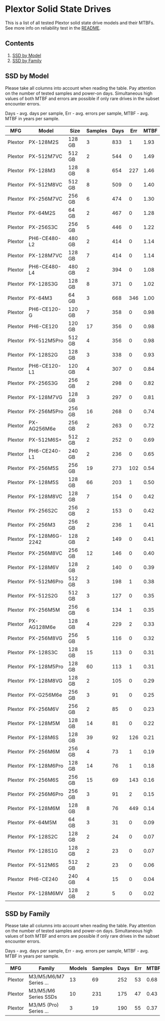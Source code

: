 Plextor Solid State Drives
==========================

This is a list of all tested Plextor solid state drive models and their MTBFs. See
more info on reliability test in the [README](https://github.com/linuxhw/SMART).

Contents
--------

1. [ SSD by Model  ](#ssd-by-model)
2. [ SSD by Family ](#ssd-by-family)

SSD by Model
------------

Please take all columns into account when reading the table. Pay attention on the
number of tested samples and power-on days. Simultaneous high values of both MTBF
and errors are possible if only rare drives in the subset encounter errors.

Days - avg. days per sample,
Err  - avg. errors per sample,
MTBF - avg. MTBF in years per sample.

| MFG       | Model              | Size   | Samples | Days  | Err   | MTBF |
|-----------|--------------------|--------|---------|-------|-------|------|
| Plextor   | PX-128M2S          | 128 GB | 3       | 833   | 1     | 1.93   |
| Plextor   | PX-512M7VC         | 512 GB | 2       | 544   | 0     | 1.49   |
| Plextor   | PX-128M3           | 128 GB | 8       | 654   | 227   | 1.46   |
| Plextor   | PX-512M8VC         | 512 GB | 8       | 509   | 0     | 1.40   |
| Plextor   | PX-256M7VC         | 256 GB | 6       | 474   | 0     | 1.30   |
| Plextor   | PX-64M2S           | 64 GB  | 2       | 467   | 0     | 1.28   |
| Plextor   | PX-256S3C          | 256 GB | 5       | 446   | 0     | 1.22   |
| Plextor   | PH6-CE480-L2       | 480 GB | 2       | 414   | 0     | 1.14   |
| Plextor   | PX-128M7VC         | 128 GB | 7       | 414   | 0     | 1.14   |
| Plextor   | PH6-CE480-L4       | 480 GB | 2       | 394   | 0     | 1.08   |
| Plextor   | PX-128S3G          | 128 GB | 8       | 371   | 0     | 1.02   |
| Plextor   | PX-64M3            | 64 GB  | 3       | 668   | 346   | 1.00   |
| Plextor   | PH6-CE120-G        | 120 GB | 7       | 358   | 0     | 0.98   |
| Plextor   | PH6-CE120          | 120 GB | 17      | 356   | 0     | 0.98   |
| Plextor   | PX-512M5Pro        | 512 GB | 4       | 356   | 0     | 0.98   |
| Plextor   | PX-128S2G          | 128 GB | 3       | 338   | 0     | 0.93   |
| Plextor   | PH6-CE120-L1       | 120 GB | 4       | 307   | 0     | 0.84   |
| Plextor   | PX-256S3G          | 256 GB | 2       | 298   | 0     | 0.82   |
| Plextor   | PX-128M7VG         | 128 GB | 3       | 297   | 0     | 0.81   |
| Plextor   | PX-256M5Pro        | 256 GB | 16      | 268   | 0     | 0.74   |
| Plextor   | PX-AG256M6e        | 256 GB | 2       | 263   | 0     | 0.72   |
| Plextor   | PX-512M6S+         | 512 GB | 2       | 252   | 0     | 0.69   |
| Plextor   | PH6-CE240-L1       | 240 GB | 2       | 236   | 0     | 0.65   |
| Plextor   | PX-256M5S          | 256 GB | 19      | 273   | 102   | 0.54   |
| Plextor   | PX-128M5S          | 128 GB | 66      | 203   | 1     | 0.50   |
| Plextor   | PX-128M8VC         | 128 GB | 7       | 154   | 0     | 0.42   |
| Plextor   | PX-256S2C          | 256 GB | 2       | 153   | 0     | 0.42   |
| Plextor   | PX-256M3           | 256 GB | 2       | 236   | 1     | 0.41   |
| Plextor   | PX-128M6G-2242     | 128 GB | 2       | 149   | 0     | 0.41   |
| Plextor   | PX-256M8VC         | 256 GB | 12      | 146   | 0     | 0.40   |
| Plextor   | PX-128M6V          | 128 GB | 2       | 140   | 0     | 0.39   |
| Plextor   | PX-512M6Pro        | 512 GB | 3       | 198   | 1     | 0.38   |
| Plextor   | PX-512S2G          | 512 GB | 3       | 127   | 0     | 0.35   |
| Plextor   | PX-256M5M          | 256 GB | 6       | 134   | 1     | 0.35   |
| Plextor   | PX-AG128M6e        | 128 GB | 4       | 229   | 2     | 0.33   |
| Plextor   | PX-256M8VG         | 256 GB | 5       | 116   | 0     | 0.32   |
| Plextor   | PX-128S3C          | 128 GB | 15      | 113   | 0     | 0.31   |
| Plextor   | PX-128M5Pro        | 128 GB | 60      | 113   | 1     | 0.31   |
| Plextor   | PX-128M8VG         | 128 GB | 2       | 105   | 0     | 0.29   |
| Plextor   | PX-G256M6e         | 256 GB | 3       | 91    | 0     | 0.25   |
| Plextor   | PX-256M6V          | 256 GB | 2       | 85    | 0     | 0.23   |
| Plextor   | PX-128M5M          | 128 GB | 14      | 81    | 0     | 0.22   |
| Plextor   | PX-128M6S          | 128 GB | 39      | 92    | 126   | 0.21   |
| Plextor   | PX-256M6M          | 256 GB | 4       | 73    | 1     | 0.19   |
| Plextor   | PX-128M6Pro        | 128 GB | 14      | 76    | 1     | 0.18   |
| Plextor   | PX-256M6S          | 256 GB | 15      | 69    | 143   | 0.16   |
| Plextor   | PX-256M6Pro        | 256 GB | 3       | 91    | 2     | 0.15   |
| Plextor   | PX-128M6M          | 128 GB | 8       | 76    | 449   | 0.14   |
| Plextor   | PX-64M5M           | 64 GB  | 3       | 31    | 0     | 0.09   |
| Plextor   | PX-128S2C          | 128 GB | 2       | 24    | 0     | 0.07   |
| Plextor   | PX-128S1G          | 128 GB | 2       | 23    | 0     | 0.07   |
| Plextor   | PX-512M6S          | 512 GB | 2       | 23    | 0     | 0.06   |
| Plextor   | PH6-CE240          | 240 GB | 4       | 15    | 0     | 0.04   |
| Plextor   | PX-128M6MV         | 128 GB | 2       | 5     | 0     | 0.02   |

SSD by Family
-------------

Please take all columns into account when reading the table. Pay attention on the
number of tested samples and power-on days. Simultaneous high values of both MTBF
and errors are possible if only rare drives in the subset encounter errors.

Days - avg. days per sample,
Err  - avg. errors per sample,
MTBF - avg. MTBF in years per sample.

| MFG       | Family                 | Models | Samples | Days  | Err   | MTBF |
|-----------|------------------------|--------|---------|-------|-------|------|
| Plextor   | M3/M5/M6/M7 Series ... | 13     | 69      | 252   | 53    | 0.68   |
| Plextor   | M3/M5/M6 Series SSDs   | 10     | 231     | 175   | 47    | 0.43   |
| Plextor   | M3/M5 (Pro) Series ... | 3      | 19      | 190   | 55    | 0.37   |
